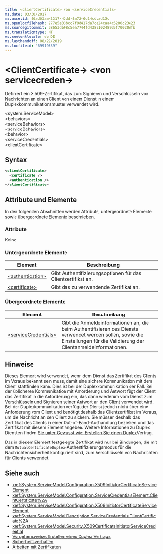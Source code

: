 ```yaml
---
title: <clientCertificate> von <serviceCredentials>
ms.date: 03/30/2017
ms.assetid: 90ad03aa-2317-43dd-8a72-6d24cdcad15c
ms.openlocfilehash: 277e5e33bcc7f9d417da7ce24caa4c6200c23e23
ms.sourcegitcommit: 68653db98c5ea7744fd438710248935f70020dfb
ms.translationtype: MT
ms.contentlocale: de-DE
ms.lasthandoff: 08/22/2019
ms.locfileid: "69919539"
---
```

# <a name="clientcertificate-of-servicecredentials"></a>\<ClientCertificate-> \<von servicecreden->
Definiert ein X.509-Zertifikat, das zum Signieren und Verschlüsseln von Nachrichten an einen Client von einem Dienst in einem Duplexkommunikationsmuster verwendet wird.  
  
 \<system.ServiceModel>  
\<behaviors>  
\<serviceBehaviors>  
\<serviceBehaviors>  
\<behavior>  
\<serviceCredentials>  
\<clientCertificate>  
  
## <a name="syntax"></a>Syntax  
  
```xml  
<clientCertificate>
  <certificate />
  <authentication />
</clientCertificate>
```  
  
## <a name="attributes-and-elements"></a>Attribute und Elemente  
 In den folgenden Abschnitten werden Attribute, untergeordnete Elemente sowie übergeordnete Elemente beschrieben.  
  
### <a name="attributes"></a>Attribute  
 Keine  
  
### <a name="child-elements"></a>Untergeordnete Elemente  
  
|Element|Beschreibung|  
|-------------|-----------------|  
|[\<authentication>](authentication-of-clientcertificate-element.md)|Gibt Authentifizierungsoptionen für das Clientzertifikat an.|  
|[\<certificate>](certificate-of-clientcertificate-element.md)|Gibt das zu verwendende Zertifikat an.|  
  
### <a name="parent-elements"></a>Übergeordnete Elemente  
  
|Element|Beschreibung|  
|-------------|-----------------|  
|[\<serviceCredentials>](servicecredentials.md)|Gibt die Anmeldeinformationen an, die beim Authentifizieren des Diensts verwendet werden sollen, sowie die Einstellungen für die Validierung der Clientanmeldeinformationen.|  
  
## <a name="remarks"></a>Hinweise  
 Dieses Element wird verwendet, wenn dem Dienst das Zertifikat des Clients im Voraus bekannt sein muss, damit eine sichere Kommunikation mit dem Client stattfinden kann. Dies ist bei der Duplexkommunikation der Fall. Bei der üblicheren Kommunikation mit Anforderung und Antwort fügt der Client das Zertifikat in die Anforderung ein, das dann wiederum vom Dienst zum Verschlüsseln und Signieren seiner Antwort an den Client verwendet wird. Bei der Duplexkommunikation verfügt der Dienst jedoch nicht über eine Anforderung vom Client und benötigt deshalb das Clientzertifikat im Voraus, um die Nachricht an den Client zu sichern. Sie müssen deshalb das Zertifikat des Clients in einer Out-of-Band-Aushandlung beziehen und das Zertifikat mit diesem Element angeben. Weitere Informationen zu Duplex Diensten finden [Sie unter Gewusst wie: Erstellen Sie einen Duplex](../../../wcf/feature-details/how-to-create-a-duplex-contract.md)Vertrag.  
  
 Das in diesem Element festgelegte Zertifikat wird nur bei Bindungen, die mit dem `MutualCertificateDuplex`-Authentifizierungsmodus für die Nachrichtensicherheit konfiguriert sind, zum Verschlüsseln von Nachrichten für Clients verwendet.  
  
## <a name="see-also"></a>Siehe auch

- <xref:System.ServiceModel.Configuration.X509InitiatorCertificateServiceElement>
- <xref:System.ServiceModel.Configuration.ServiceCredentialsElement.ClientCertificate%2A>
- <xref:System.ServiceModel.Configuration.X509InitiatorCertificateServiceElement>
- <xref:System.ServiceModel.Description.ServiceCredentials.ClientCertificate%2A>
- <xref:System.ServiceModel.Security.X509CertificateInitiatorServiceCredential>
- [Vorgehensweise: Erstellen eines Duplex Vertrags](../../../wcf/feature-details/how-to-create-a-duplex-contract.md)
- [Sicherheitsverhalten](../../../wcf/feature-details/security-behaviors-in-wcf.md)
- [Arbeiten mit Zertifikaten](../../../wcf/feature-details/working-with-certificates.md)
